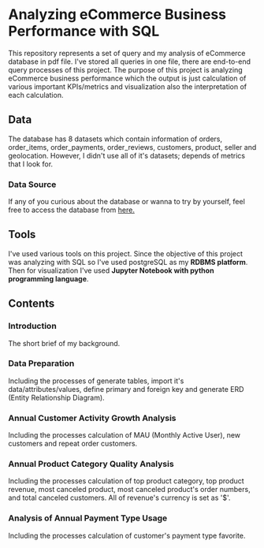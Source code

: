 # Analyzing eCommerce Business Performance with SQL
This repository represents a set of query and my analysis of eCommerce database in pdf file. I've stored all queries in one file, there are end-to-end query processes of this project. The purpose of this project is analyzing eCommerce business performance which the output is just calculation of various important KPIs/metrics and visualization also the interpretation of each calculation.
## Data
The database has 8 datasets which contain information of orders, order_items, order_payments, order_reviews, customers, product, seller and geolocation. However, I didn't use all of it's datasets; depends of metrics that I look for. 
### Data Source
If any of you curious about the database or wanna to try by yourself, feel free to access the database from [here.](https://drive.google.com/file/d/1kTAm3Va5oIaW2WazncRuVtgJkQhPELCx/view?usp=sharing)
## Tools
I've used various tools on this project. Since the objective of this project was analyzing with SQL so I've used postgreSQL as my **RDBMS platform**. Then for visualization I've used **Jupyter Notebook with python programming language**.
## Contents
### **Introduction**
The short brief of my background.
### **Data Preparation**
Including the processes of generate tables, import it's data/attributes/values, define primary and foreign key and generate ERD (Entity Relationship Diagram).
### **Annual Customer Activity Growth Analysis**
Including the processes calculation of MAU (Monthly Active User), new customers and repeat order customers.
### **Annual Product Category Quality Analysis**
Including the processes calculation of top product category, top product revenue, most canceled product, most canceled product's order numbers, and total canceled customers. All of revenue's currency is set as '$'.
### **Analysis of Annual Payment Type Usage**
Including the processes calculation of customer's payment type favorite.
